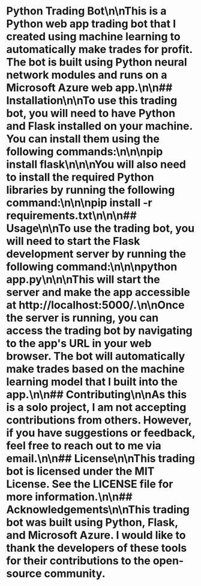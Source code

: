 # Python Trading Bot\n\nThis is a Python web app trading bot that I created using machine learning to automatically make trades for profit. The bot is built using Python neural network modules and runs on a Microsoft Azure web app.\n\n## Installation\n\nTo use this trading bot, you will need to have Python and Flask installed on your machine. You can install them using the following commands:\n\n\npip install flask\n\n\nYou will also need to install the required Python libraries by running the following command:\n\n\npip install -r requirements.txt\n\n\n## Usage\n\nTo use the trading bot, you will need to start the Flask development server by running the following command:\n\n\npython app.py\n\n\nThis will start the server and make the app accessible at http://localhost:5000/.\n\nOnce the server is running, you can access the trading bot by navigating to the app's URL in your web browser. The bot will automatically make trades based on the machine learning model that I built into the app.\n\n## Contributing\n\nAs this is a solo project, I am not accepting contributions from others. However, if you have suggestions or feedback, feel free to reach out to me via email.\n\n## License\n\nThis trading bot is licensed under the MIT License. See the LICENSE file for more information.\n\n## Acknowledgements\n\nThis trading bot was built using Python, Flask, and Microsoft Azure. I would like to thank the developers of these tools for their contributions to the open-source community.
